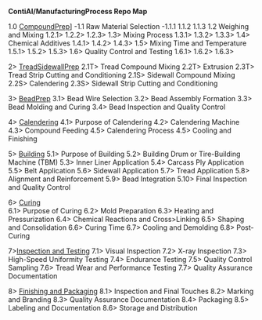**ContiAI/ManufacturingProcess Repo Map**

1.0 [CompoundPrep](https://github.com/wtyler2505/ContiAI/blob/main/ManufacturingProcess/1-CompoundPrep.md)]
-1.1 Raw Material Selection
	 -1.1.1
	 1.1.2
	 1.1.3
	1.2 Weighing and Mixing
   1.2.1>
   1.2.2>
   1.2.3>
	1.3> Mixing Process
   1.3.1>
   1.3.2>
   1.3.3>
	1.4> Chemical Additives
   1.4.1>
   1.4.2>
   1.4.3>
	1.5> Mixing Time and Temperature
   1.5.1>
   1.5.2>
   1.5.3>
	1.6> Quality Control and Testing
   1.6.1>
   1.6.2>
   1.6.3>

2> [TreadSidewallPrep](https://github.com/wtyler2505/ContiAI/blob/main/ManufacturingProcess/2-TreadSidewallPrep.md)
	2.1T> Tread Compound Mixing
	2.2T> Extrusion
	2.3T> Tread Strip Cutting and Conditioning
	2.1S> Sidewall Compound Mixing
	2.2S> Calendering
	2.3S> Sidewall Strip Cutting and Conditioning

3> [BeadPrep](https://github.com/wtyler2505/ContiAI/blob/main/ManufacturingProcess/3-BeadPrep.md)
	3.1> Bead Wire Selection
	3.2> Bead Assembly Formation
	3.3> Bead Molding and Curing
	3.4> Bead Inspection and Quality Control

4> [Calendering](https://github.com/wtyler2505/ContiAI/blob/main/ManufacturingProcess/4-Calendering.md)
	4.1> Purpose of Calendering
	4.2> Calendering Machine
	4.3> Compound Feeding
	4.5> Calendering Process
	4.5> Cooling and Finishing

5> [Building](https://github.com/wtyler2505/ContiAI/blob/main/ManufacturingProcess/5-Building.md)
	5.1> Purpose of Building
	5.2> Building Drum or Tire-Building Machine (TBM)
	5.3> Inner Liner Application
	5.4> Carcass Ply Application
	5.5> Belt Application
	5.6> Sidewall Application
	5.7> Tread Application
	5.8> Alignment and Reinforcement
	5.9> Bead Integration
	5.10> Final Inspection and Quality Control

6> [Curing](https://github.com/wtyler2505/ContiAI/blob/main/ManufacturingProcess/6-Curing.md)	
	6.1> Purpose of Curing
	6.2> Mold Preparation
	6.3> Heating and Pressurization
	6.4> Chemical Reactions and Cross>Linking
	6.5> Shaping and Consolidation
	6.6> Curing Time
	6.7> Cooling and Demolding
	6.8> Post-Curing	

7>[Inspection and Testing](https://github.com/wtyler2505/ContiAI/blob/main/ManufacturingProcess/7-Inspection%20and%20Testing.md)
	7.1> Visual Inspection
	7.2> X-ray Inspection
	7.3> High-Speed Uniformity Testing
	7.4> Endurance Testing
	7.5> Quality Control Sampling
	7.6> Tread Wear and Performance Testing
	7.7> Quality Assurance Documentation

8> [Finishing and Packaging](https://github.com/wtyler2505/ContiAI/blob/main/ManufacturingProcess/8-Finishing%20and%20Packaging.md)
	8.1> Inspection and Final Touches
	8.2> Marking and Branding
	8.3> Quality Assurance Documentation
	8.4> Packaging
	8.5> Labeling and Documentation
	8.6> Storage and Distribution
	
	
